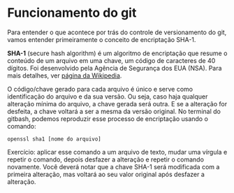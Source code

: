 # Funcionamento do git

Para entender o que acontece por trás do controle de versionamento do git, vamos entender primeiramente o conceito de encriptação SHA-1.

**SHA-1** (secure hash algorithm) é um algoritmo de encriptação que resume o conteúdo de um arquivo em uma chave, um código de caracteres de 40 dígitos. Foi desenvolvido pela Agência de Segurança dos EUA (NSA). Para mais detalhes, ver [página da Wikipedia](https://pt.wikipedia.org/wiki/SHA-1).

O código/chave gerado para cada arquivo é único e serve como identificação do arquivo e da sua versão. Ou seja, caso haja qualquer alteração mínima do arquivo, a chave gerada será outra. E se a alteração for desfeita, a chave voltará a ser a mesma da versão original.
No terminal do gitbash, podemos reproduzir esse processo de encriptação usando o comando:

    openssl sha1 [nome do arquivo]

Exercício: aplicar esse comando a um arquivo de texto, mudar uma vírgula e repetir o comando, depois desfazer a alteração e repetir o comando novamente. Você deverá notar que a chave SHA-1 será modificada com a primeira alteração, mas voltará ao seu valor original após desfazer a alteração.
